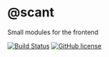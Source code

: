 # @scant

Small modules for the frontend


[![Build Status](https://travis-ci.org/w33ble/scant-js.svg?branch=master)](https://travis-ci.org/w33ble/scant-js)
[![GitHub license](https://img.shields.io/badge/license-MIT-blue.svg)](https://raw.githubusercontent.com/w33ble/scant-js/master/LICENSE)